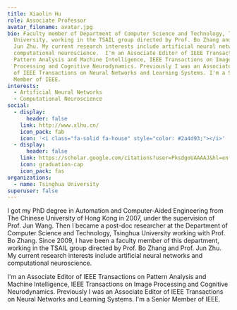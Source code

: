 ```yaml
---
title: Xiaolin Hu
role: Associate Professor
avatar_filename: avatar.jpg
bio: Faculty member of Department of Computer Science and Technology, Tsinghua
  University, working in the TSAIL group directed by Prof. Bo Zhang and Prof.
  Jun Zhu. My current research interests include artificial neural networks and
  computational neuroscience.  I'm an Associate Editor of IEEE Transactions on
  Pattern Analysis and Machine Intelligence, IEEE Transactions on Image
  Processing and Cognitive Neurodynamics. Previously I was an Associate Editor
  of IEEE Transactions on Neural Networks and Learning Systems. I'm a Senior
  Member of IEEE.
interests:
  - Artificial Neural Networks
  - Computational Neuroscience
social:
  - display:
      header: false
    link: http://www.xlhu.cn/
    icon_pack: fab
    icon: '<i class="fa-solid fa-house" style="color: #2a4d93;"></i>'
  - display:
      header: false
    link: https://scholar.google.com/citations?user=PksdgoUAAAAJ&hl=en
    icon: graduation-cap
    icon_pack: fas
organizations:
  - name: Tsinghua University
superuser: false
---
```

I got my PhD degree in Automation and Computer-Aided Engineering from The Chinese University of Hong Kong in 2007, under the supervision of Prof. Jun Wang. Then I became a post-doc researcher at the Department of Computer Science and Technology, Tsinghua University working with Prof. Bo Zhang. Since 2009, I have been a faculty member of this department, working in the TSAIL group directed by Prof. Bo Zhang and Prof. Jun Zhu. My current research interests include artificial neural networks and computational neuroscience.  

I'm an Associate Editor of IEEE Transactions on Pattern Analysis and Machine Intelligence, IEEE Transactions on Image Processing and Cognitive Neurodynamics. Previously I was an Associate Editor of IEEE Transactions on Neural Networks and Learning Systems. I'm a Senior Member of IEEE.
